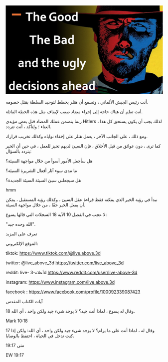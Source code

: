 ![Video cover image](../cover.jpg "cover photo")

أنت رئيس الجيش الألماني ، وتسمع أن هتلر يخطط لتوحيد السلطة بقتل خصومه.

أنت تعلم أن هناك حاجة إلى إجراء مضاد صعب لإيقاف مثل هذه الخطة القاتلة.

ربما يتضمن عملك المضاد قتل بعض مؤيدي Hitlers ، لذلك يجب أن يكون يستحق كل هذا العناء ؛ ولتأكد ، أنت تتردد.

ومع ذلك ، على الجانب الآخر ، يعمل هتلر على إخفاء نواياه وكذلك تخريب قرارك.

كما ترى ، دون عوائق من قبل الأخلاق ، فإن السيئ لديهم تحيز للعمل ، في حين أن الخير يتردد بالسؤال:

هل سأجعل الأمور أسوأ من خلال مواجهة السيئة؟

ما مدى سوء آثار أفعال الشريرة السيئة؟

هل سيجعلني سيئ السيئة السيئة الجديدة؟

hmm

نبدأ في رؤية الخير الذي يمكنه فقط قراءة عقل السيئ ، وكذلك رؤية المستقبل ، يمكن أن يفعل الخير حقًا ، من خلال مواجهة السيئة.

لا عجب في الفصل 10 الآية 18 السجلات التي قالها يسوع:

"الله وحده جيد".

تعرف على المزيد

الموقع الإلكتروني:

tiktok: https://www.tiktok.com/@live.above.3d

twitter: @live_above_3d https://twitter.com/live_above_3d

reddit: live- أعلاه-3d https://www.reddit.com/user/live-above-3d

instagram: https://www.instagram.com/live.above.3d

facebook : https://www.facebook.com/profile/100092339087423

آيات الكتاب المقدس

18 وقال له يسوع ، لماذا أنت جيد؟ لا يوجد شيء جيد ولكن واحد ، أي الله.

Mark 10:18

17 وقال له ، لماذا أنت على ما يرام؟ لا يوجد شيء جيد ولكن واحد ، أي الله: ولكن إذا كنت تدخل في الحياة ، احتفظ بالوصايا.

متى 19:17

EW 19:17